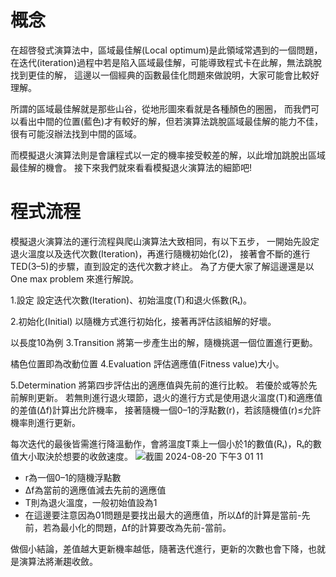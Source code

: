 # 概念
在超啓發式演算法中，區域最佳解(Local optimum)是此領域常遇到的一個問題，
在迭代(iteration)過程中若是陷入區域最佳解，可能導致程式卡在此解，無法跳脫找到更佳的解，
這邊以一個經典的函數最佳化問題來做說明，大家可能會比較好理解。

所謂的區域最佳解就是那些山谷，從地形圖來看就是各種顏色的圈圈，
而我們可以看出中間的位置(藍色)才有較好的解，但若演算法跳脫區域最佳解的能力不佳，
很有可能沒辦法找到中間的區域。

而模擬退火演算法則是會讓程式以一定的機率接受較差的解，以此增加跳脫出區域最佳解的機會。
接下來我們就來看看模擬退火演算法的細節吧!


# 程式流程

模擬退火演算法的運行流程與爬山演算法大致相同，有以下五步，
一開始先設定退火溫度以及迭代次數(Iteration)，再進行隨機初始化(2)，
接著會不斷的進行TED(3–5)的步驟，直到設定的迭代次數才終止。
為了方便大家了解這邊還是以 One max problem 來進行解說。

1.設定 設定迭代次數(Iteration)、初始溫度(T)和退火係數(Rₜ)。

2.初始化(Initial) 以隨機方式進行初始化，接著再評估該組解的好壞。

以長度10為例
3.Transition 將第一步產生出的解，隨機挑選一個位置進行更動。

橘色位置即為改動位置
4.Evaluation 評估適應值(Fitness value)大小。

5.Determination 將第四步評估出的適應值與先前的進行比較。
若優於或等於先前解則更新。
若無則進行退火環節，退火的進行方式是使用退火溫度(T)和適應值的差值(Δf)計算出允許機率，
接著隨機一個0–1的浮點數(r)，若該隨機值(r)≤允許機率則進行更新。

每次迭代的最後皆需進行降溫動作，會將溫度T乘上一個小於1的數值(Rₜ)，Rₜ的數值大小取決於想要的收斂速度。
![截圖 2024-08-20 下午3 01 11](https://github.com/user-attachments/assets/5870062d-3ae8-49c5-b820-9ccec49b70ed)

* r為一個0–1的隨機浮點數
* Δf為當前的適應值減去先前的適應值
* T則為退火溫度，一般初始值設為1
* 在這邊要注意因為01問題是要找出最大的適應值，所以Δf的計算是當前-先前，若為最小化的問題，Δf的計算要改為先前-當前。

做個小結論，差值越大更新機率越低，隨著迭代進行，更新的次數也會下降，也就是演算法將漸趨收斂。






